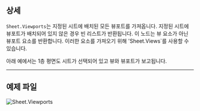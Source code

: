 ## 상세
`Sheet.Viewports`는 지정된 시트에 배치된 모든 뷰포트를 가져옵니다. 지정된 시트에 뷰포트가 배치되어 있지 않은 경우 빈 리스트가 반환됩니다. 이 노드는 뷰 요소가 아닌 뷰포트 요소를 반환합니다. 이러한 요소를 가져오기 위해 'Sheet.Views`를 사용할 수 있습니다.

아래 예에서는 1층 평면도 시트가 선택되어 있고 뷰와 뷰포트가 보고됩니다.
___
## 예제 파일

![Sheet.Viewports](./Revit.Elements.Views.Sheet.Viewports_img.jpg)
